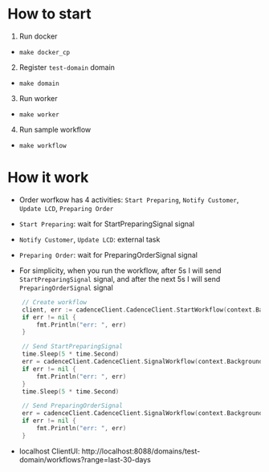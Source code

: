 # How to start

1. Run docker

- `make docker_cp`

2. Register `test-domain` domain

- `make domain`

3. Run worker

- `make worker`

4. Run sample workflow

- `make workflow`

# How it work

- Order worfkow has 4 activities: `Start Preparing`, `Notify Customer`, `Update LCD`, `Preparing Order`

- `Start Preparing`: wait for StartPreparingSignal signal
- `Notify Customer`, `Update LCD`: external task
- `Preparing Order`: wait for PreparingOrderSignal signal

- For simplicity, when you run the workflow, after 5s I will send `StartPreparingSignal` signal, and after the next 5s I will send `PreparingOrderSignal` signal

```go
	// Create workflow
	client, err := cadenceClient.CadenceClient.StartWorkflow(context.Background(), wo, order_workflow.OrderWorkFlow, orderID, customerID)
	if err != nil {
		fmt.Println("err: ", err)
	}

	// Send StartPreparingSignal
	time.Sleep(5 * time.Second)
	err = cadenceClient.CadenceClient.SignalWorkflow(context.Background(), orderID, "", order_activity.StartPreparingSignal, nil)
	if err != nil {
		fmt.Println("err: ", err)
	}
	time.Sleep(5 * time.Second)

	// Send PreparingOrderSignal
	err = cadenceClient.CadenceClient.SignalWorkflow(context.Background(), orderID, "", order_activity.PreparingOrderSignal, nil)
	if err != nil {
		fmt.Println("err: ", err)
	}
```

- localhost ClientUI: http://localhost:8088/domains/test-domain/workflows?range=last-30-days
